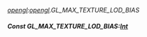 _[opengl](../../modules/opengl/opengl-module.md):[opengl](../../modules/opengl/opengl-module.md).GL\_MAX\_TEXTURE\_LOD\_BIAS_
##### Const GL\_MAX\_TEXTURE\_LOD\_BIAS:[Int](../../modules/wonkey/wonkey-types-int.md)
